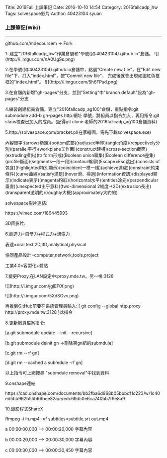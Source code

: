 Title: 2016Fall 上課筆記
Date: 2016-10-10 14:54
Category: 2016fallcadp_hw
Tags: solvespace影片
Author: 40423104 syuan

### 上課筆記(Wiki)
<hr/>
<!-- PELICAN_END_SUMMARY -->
<p>github.com/mdecoursem → Fork
<p>1. 建立"2016fallcadp_hw"作業倉儲和"學號(如:40423104).github.io"倉儲。
![](http://i.imgur.com/nA0UgSs.png)
<p>2.在學號(如:40423104).github.io倉儲中，點選"Create new file"，在"Edit new file"下，打入"index.html"，按"Commit new file"，
完成後就會出現如圖紅色框框的"index.html"。
![](http://i.imgur.com/5h6FPsd.png)
<p>3.在倉儲內新增"gh-pages"分支，並到"Setting"中"branch default"設為"gh-pages"分支
<p>4.練習創建組員倉儲，建立"2016fallcadp_ag100"倉儲，重點指令:git submodule add-b gh-pages http:網址 學號，將組員以指令加入，再用指令:git staus檢查已加入的成員。(記得git clone 老師的2016fallcadp_ag100倉儲資料)
<p>5.http://solvespace.com/bracket.pl(在家繪圖，需先下載solvespace.exe)
<p>內容單字:(arrows箭頭)(bottom底部)(radiused半徑)(angle角度)(respectively分別)(parallel平行)(workplane工作面)(construct建構)(cross-section截面)(extruding擠出)(to form形成)(Boolean union聯集)(Boolean difference差集)(profile斷面)(segments一段一段)(contour輪廓)(Escape=Esc跳出)(consists of包含)(highlighted特別顯示)(coincident一模一樣)(achieve達成)(constraint約束條件)(curve曲線)(satisfy滿足)(hover滑、掃過)(information資訊)(displayed顯示)(indicate表示)(magenta粉紅)(horizontal水平)(entities涂元)(perpendicular垂直)(unexpected出乎意料)(two-dimensional 2維度→2D)(extrusion長出)(transparent透明的)(roughly大概)(approximately大約的)
<p>solvespace影片連結:
<p>https://vimeo.com/186445993
<p>3D圖影片:
<p>6.創造力=自學力+程式力+想像力
<p>表達=oral,text,2D,3D,analytical,physical
<p>協同產品設計=computer,network,tools,project
<p>工業4.0=客製化+體貼
<p>7.變更Proxy,在LAN設定中:proxy.mde.tw。另一格:3128
<p>![](http://i.imgur.com/jglEF0f.png)
<p>![](http://i.imgur.com/5XdSGvv.png)
<p>再推到GitHub前要在系統管理員輸入: [ git config --global http.proxy http://proxy.mde.tw:3128 ]此指令
<p>8.更新網頁檔案指令:
<p>[a.git submodule update --init --recursive]
<p>[b.git submodule deinit gn →刪除第gn組的submdule]
<p>[c.git rm --rf gn]
<p>[d.git rm --cached a submdule -rf gn]
<p>以上指令可上網搜尋 "submdule removal"中找到資料
<p>9.onshape連結
<p>https://cad.onshape.com/documents/bb2fba6d968b05bbbdf1c223/w/1c40ed5bb992b55b96bee32a/e/edc69d50e6ca740bb7f9e8a9
<p>10.錄影程式ShareX
<p>ffmpeg -i in.mp4 -vf subtitles=subtitle.srt out.mp4
<p>a 00:00:00,000 --> 00:00:20,000 字幕內容
<p>b 00:00:20,000 --> 00:00:30,000 字幕內容
<p>c 00:00:30,000 --> 00:00:30,450 字幕內容



